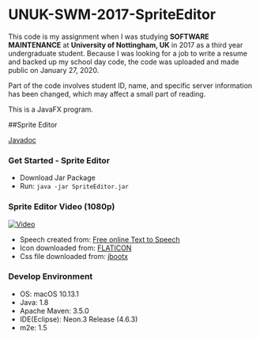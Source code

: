 # UNUK-SWM-2017-SpriteEditor

This code is my assignment when I was studying **SOFTWARE MAINTENANCE** at **University of Nottingham, UK** in 2017 as a third year undergraduate student. Because I was looking for a job to write a resume and backed up my school day code, the code was uploaded and made public on January 27, 2020.

Part of the code involves student ID, name, and specific server information has been changed, which may affect a small part of reading.

This is a JavaFX program.

##Sprite Editor

[Javadoc](http://sprite-editor-javadoc.oss-cn-beijing.aliyuncs.com/index.html)

### Get Started - Sprite Editor

- Download Jar Package
- Run: `java -jar SpriteEditor.jar`

### Sprite Editor Video (1080p)

[![Video](https://img.youtube.com/vi/IfbyuPeOLWQ/0.jpg)](https://www.youtube.com/watch?v=IfbyuPeOLWQ)

- Speech created from: [Free online Text to Speech](http://www.texttomp3.online/)
- Icon downloaded from: [FLATICON](https://www.flaticon.com/)
- Css file downloaded from: [jbootx](https://github.com/dicolar/jbootx)

### Develop Environment

- OS: macOS 10.13.1
- Java: 1.8
- Apache Maven: 3.5.0
- IDE(Eclipse): Neon.3 Release (4.6.3)
- m2e: 1.5